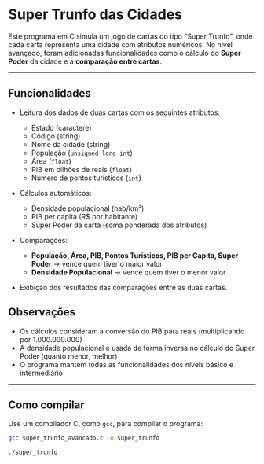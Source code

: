 # Super Trunfo das Cidades

Este programa em C simula um jogo de cartas do tipo "Super Trunfo", onde cada carta representa uma cidade com atributos numéricos. No nível avançado, foram adicionadas funcionalidades como o cálculo do **Super Poder** da cidade e a **comparação entre cartas**.

---

## Funcionalidades

- Leitura dos dados de duas cartas com os seguintes atributos:
  - Estado (caractere)
  - Código (string)
  - Nome da cidade (string)
  - População (`unsigned long int`)
  - Área (`float`)
  - PIB em bilhões de reais (`float`)
  - Número de pontos turísticos (`int`)

- Cálculos automáticos:
  - Densidade populacional (hab/km²)
  - PIB per capita (R$ por habitante)
  - Super Poder da carta (soma ponderada dos atributos)

- Comparações:
  - **População, Área, PIB, Pontos Turísticos, PIB per Capita, Super Poder** → vence quem tiver o maior valor
  - **Densidade Populacional** → vence quem tiver o menor valor

- Exibição dos resultados das comparações entre as duas cartas.

## Observações
- Os cálculos consideram a conversão do PIB para reais (multiplicando por 1.000.000.000)
- A densidade populacional é usada de forma inversa no cálculo do Super Poder (quanto menor, melhor)
- O programa mantém todas as funcionalidades dos níveis básico e intermediário

---

## Como compilar

Use um compilador C, como `gcc`, para compilar o programa:

```bash
gcc super_trunfo_avancado.c -o super_trunfo

./super_trunfo

